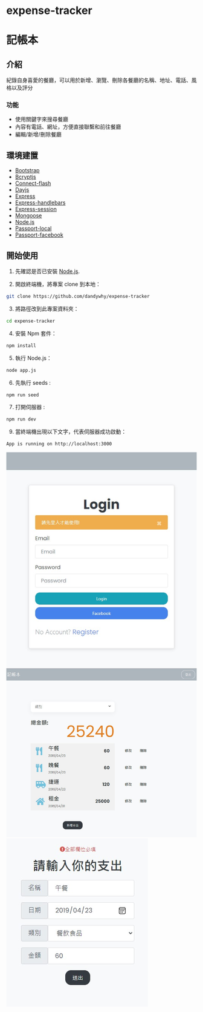 ﻿# expense-tracker

記帳本
=

介紹
-
紀錄自身喜愛的餐廳，可以用於新增、瀏覽、刪除各餐廳的名稱、地址、電話、風格以及評分

### 功能
+ 使用關鍵字來搜尋餐廳
+ 內容有電話、網址，方便直接聯繫和前往餐廳
+ 編輯/新增/刪除餐廳

環境建置
-
+ [Bootstrap](https://getbootstrap.com/docs/5.0/getting-started/introduction/)
+ [Bcryptjs](https://www.npmjs.com/package/bcryptjs)
+ [Connect-flash](https://www.npmjs.com/package/connect-flash)
+ [Dayjs](https://www.npmjs.com/package/dayjs)
+ [Express](https://expressjs.com/zh-tw/)
+ [Express-handlebars](https://www.npmjs.com/package/express-handlebars)
+ [Express-session](https://www.npmjs.com/package/express-session)
+ [Mongoose](https://mongoosejs.com/)
+ [Node.js](https://nodejs.org/en/)
+ [Passport-local](https://www.npmjs.com/package/passport-local)
+ [Passport-facebook](https://www.npmjs.com/package/passport-facebook)



開始使用
-
1. 先確認是否已安裝 [Node.js](https://nodejs.org/en/).

2. 開啟終端機，將專案 clone 到本地：
 ```bash 
 git clone https://github.com/dandywhy/expense-tracker
 ```
3. 將路徑改到此專案資料夾：
 ```bash 
 cd expense-tracker
 ```
4. 安裝 Npm 套件：
 ```bash 
 npm install
 ```
5. 執行 Node.js：
 ```bash 
 node app.js
 ```
6. 先執行 seeds :
 ```bash
 npm run seed
 ```
7. 打開伺服器 :
 ```bash
 npm run dev
 ```
9. 當終端機出現以下文字，代表伺服器成功啟動：
 ```bash 
 App is running on http://localhost:3000
 ```
![](https://github.com/dandywhy/expense-tracker/blob/main/public/img/%E7%99%BB%E5%85%A5.jpg)
![](https://github.com/dandywhy/expense-tracker/blob/main/public/img/%E4%B8%BB%E9%A0%81.jpg)
![](https://github.com/dandywhy/expense-tracker/blob/main/public/img/%E7%B7%A8%E8%BC%AF.jpg)
